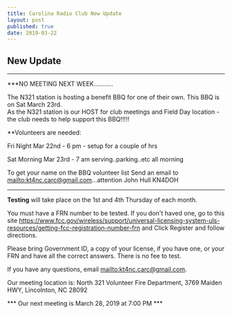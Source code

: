 ```yaml
---
title: Carolina Radio Club New Update
layout: post
published: true
date: 2019-03-22
---
```

## New Update

*****************************************************************************************************
***NO MEETING NEXT WEEK...........

The N321 station is hosting a benefit BBQ for one of their own. This BBQ is on Sat March 23rd.  
As the N321 station is our HOST for club meetings and Field Day location - the club needs to 
help support this BBQ!!!!!

**Volunteers are needed:

Fri Night Mar 22nd - 6 pm - setup for a couple of hrs

Sat Morning Mar 23rd - 7 am  serving..parking..etc   all morning

To get your name on the BBQ volunteer list 
Send an email to <mailto:kt4nc.carc@gmail.com>...attention John Hull  KN4DOH

*****************************************************************************************************

**Testing** will take place on the 1st and 4th Thursday of each month.

You must have a FRN number to be tested. If you don't haved one, go to this site https://www.fcc.gov/wireless/support/universal-licensing-system-uls-resources/getting-fcc-registration-number-frn and Click Register and follow directions.

Please bring Government ID, a copy of your license, if you have one, or your FRN and have all the correct answers. There is no fee to test.

If you have any questions, email <mailto:kt4nc.carc@gmail.com>.

Our meeting location is: North 321 Volunteer Fire Department, 3769 Maiden HWY, Lincolnton, NC 28092

*** Our next meeting is March 28, 2019 at 7:00 PM ***
